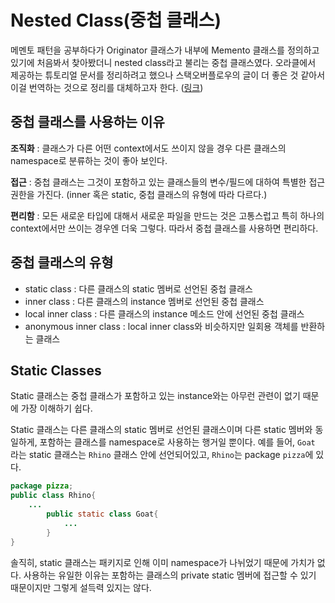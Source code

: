 # Nested Class(중첩 클래스)

메멘토 패턴을 공부하다가 Originator 클래스가 내부에 Memento 클래스를 정의하고 있기에 처음봐서 찾아봤더니 nested class라고 불리는 중첩 클래스였다. 오라클에서 제공하는 튜토리얼 문서를 정리하려고 했으나 스택오버플로우의 글이 더 좋은 것 같아서 이걸 번역하는 것으로 정리를 대체하고자 한다. ([링크](https://stackoverflow.com/questions/70324/java-inner-class-and-static-nested-class))

## 중첩 클래스를 사용하는 이유

**조직화** : 클래스가 다른 어떤 context에서도 쓰이지 않을 경우 다른 클래스의 namespace로 분류하는 것이 좋아 보인다.

**접근** : 중첩 클래스는 그것이 포함하고 있는 클래스들의 변수/필드에 대하여 특별한 접근권한을 가진다. (inner 혹은 static, 중첩 클래스의 유형에 따라 다르다.)

**편리함** : 모든 새로운 타입에 대해서 새로운 파일을 만드는 것은 고통스럽고 특히 하나의 context에서만 쓰이는 경우엔 더욱 그렇다. 따라서 중첩 클래스를 사용하면 편리하다.

## 중첩 클래스의 유형

* static class : 다른 클래스의 static 멤버로 선언된 중첩 클래스
* inner class : 다른 클래스의 instance 멤버로 선언된 중첩 클래스
* local inner class : 다른 클래스의 instance 메소드 안에 선언된 중첩 클래스
* anonymous inner class : local inner class와 비슷하지만 일회용 객체를 반환하는 클래스

## Static Classes

Static 클래스는 중첩 클래스가 포함하고 있는 instance와는 아무런 관련이 없기 때문에 가장 이해하기 쉽다.

Static 클래스는 다른 클래스의 static 멤버로 선언된 클래스이며 다른 static 멤버와 동일하게, 포함하는 클래스를 namespace로 사용하는 행거일 뿐이다. 예를 들어, `Goat` 라는 static 클래스는 `Rhino` 클래스 안에 선언되어있고, `Rhino`는 package `pizza`에 있다.

```java
package pizza;
public class Rhino{
    ...
        public static class Goat{
            ...
        }
}
```

솔직히, static 클래스는 패키지로 인해 이미 namespace가 나뉘었기 때문에 가치가 없다. 사용하는 유일한 이유는 포함하는 클래스의 private static 멤버에 접근할 수 있기 때문이지만 그렇게 설득력 있지는 않다.